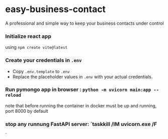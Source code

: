 # easy-business-contact
A professional and simple way to keep your business contacts under control
### Initialize react app
using `npm create vite@latest`
### Create your credentials in `.env`
+ Copy `.env.template` to `.env`
+ Replace the placeholder values in `.env` with your actual credentials.
### Run pymongo app in browser : `python -m uvicorn main:app --reload`
note that before running the container in docker must be up and running, port 8000 by default
### stop any runnung FastAPI server: `taskkill /IM uvicorn.exe /F
`

